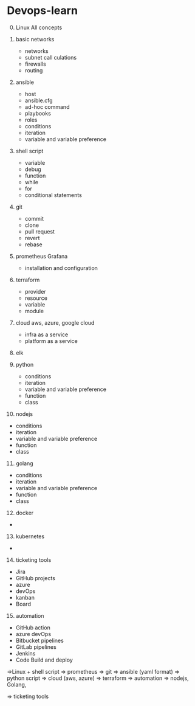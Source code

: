 # Devops-learn

0. Linux 
    All concepts

1. basic networks
   * networks 
   * subnet call culations
   * firewalls
   * routing

2. ansible
   * host
   * ansible.cfg
   * ad-hoc command
   * playbooks
   * roles
   * conditions
   * iteration
   * variable and variable preference

3. shell script
   * variable
   * debug
   * function
   * while
   * for
   * conditional statements
   
4. git
   * commit
   * clone
   * pull request
   * revert
   * rebase

5. prometheus Grafana
   * installation and configuration
   
6. terraform
   * provider
   * resource
   * variable
   * module

7. cloud aws, azure, google cloud
   * infra as a service
   * platform as a service

8. elk 

9. python
   * conditions
   * iteration
   * variable and variable preference
   * function
   * class
  
10. nodejs
   * conditions
   * iteration
   * variable and variable preference
   * function
   * class

11. golang
   * conditions
   * iteration
   * variable and variable preference
   * function
   * class

12. docker
   *
   
13. kubernetes
   *
   
14. ticketing tools 
   * Jira 
   * GitHub projects 
   * azure 
   * devOps 
   * kanban 
   * Board
   
15. automation
   * GitHub action
   * azure devOps
   * Bitbucket pipelines
   * GitLab pipelines
   * Jenkins
   * Code Build and deploy


=>Linux + shell script => prometheus => git => ansible (yaml format) => python script => cloud (aws, azure) => terraform => automation => nodejs, Golang, 

=> ticketing tools
